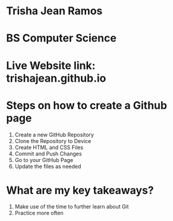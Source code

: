 # Trisha Jean Ramos
# BS Computer Science
# Live Website link: trishajean.github.io
# Steps on how to create a Github page 
1. Create a new GitHub Repository
2. Clone the Repository to Device
3. Create HTML and CSS Files
4. Commit and Push Changes
5. Go to your GitHub Page
6. Update the files as needed
# What are my key takeaways?
1. Make use of the time to further learn about Git
2. Practice more often
